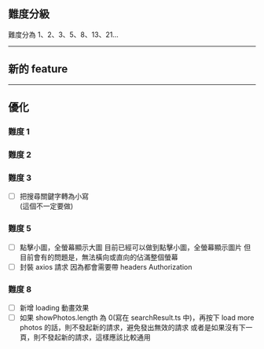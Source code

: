 ## 難度分級
難度分為 1、2、3、5、8、13、21…
<hr />


## 新的 feature
<hr />


## 優化

### 難度 1
### 難度 2
### 難度 3
- [ ] 把搜尋關鍵字轉為小寫  
      (這個不一定要做)
### 難度 5
- [ ] 點擊小圖，全螢幕顯示大圖
      目前已經可以做到點擊小圖，全螢幕顯示圖片
      但目前會有的問題是，無法橫向或直向的佔滿整個螢幕
- [ ] 封裝 axios 請求
      因為都會需要帶 headers Authorization
### 難度 8
- [ ] 新增 loading 動畫效果
- [ ] 如果 showPhotos.length 為 0(寫在 searchResult.ts 中)，再按下 load more photos 的話，則不發起新的請求，避免發出無效的請求
      或者是如果沒有下一頁，則不發起新的請求，這樣應該比較通用